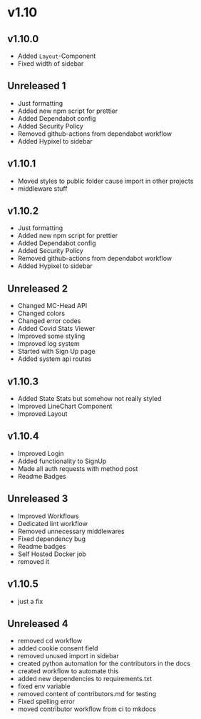 # v1.10

## v1.10.0

- Added `Layout`-Component
- Fixed width of sidebar

## Unreleased 1

- Just formatting
- Added new npm script for prettier
- Added Dependabot config
- Added Security Policy
- Removed github-actions from dependabot workflow
- Added Hypixel to sidebar

## v1.10.1

- Moved styles to public folder cause import in other projects
- middleware stuff

## v1.10.2

- Just formatting
- Added new npm script for prettier
- Added Dependabot config
- Added Security Policy
- Removed github-actions from dependabot workflow
- Added Hypixel to sidebar

## Unreleased 2

- Changed MC-Head API
- Changed colors
- Changed error codes
- Added Covid Stats Viewer
- Improved some styling
- Improved log system
- Started with Sign Up page
- Added system api routes

## v1.10.3

- Added State Stats but somehow not really styled
- Improved LineChart Component
- Improved Layout

## v1.10.4

- Improved Login
- Added functionality to SignUp
- Made all auth requests with method post
- Readme Badges

## Unreleased 3

- Improved Workflows
- Dedicated lint workflow
- Removed unnecessary middlewares
- Fixed dependency bug
- Readme badges
- Self Hosted Docker job
- removed it

## v1.10.5

- just a fix

## Unreleased 4

- removed cd workflow
- added cookie consent field
- removed unused import in sidebar
- created python automation for the contributors in the docs
- created workflow to automate this
- added new dependencies to requirements.txt
- fixed env variable
- removed content of contributors.md for testing
- Fixed spelling error
- moved contributor workflow from ci to mkdocs
